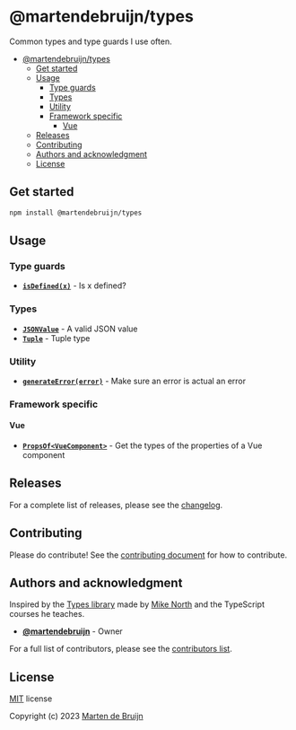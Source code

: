 # @martendebruijn/types

Common types and type guards I use often.

- [@martendebruijn/types](#martendebruijntypes)
  - [Get started](#get-started)
  - [Usage](#usage)
    - [Type guards](#type-guards)
    - [Types](#types)
    - [Utility](#utility)
    - [Framework specific](#framework-specific)
      - [Vue](#vue)
  - [Releases](#releases)
  - [Contributing](#contributing)
  - [Authors and acknowledgment](#authors-and-acknowledgment)
  - [License](#license)

## Get started

```sh
npm install @martendebruijn/types
```

## Usage

### Type guards

- **[`isDefined(x)`](./src/guards.ts)** - Is x defined?

### Types

- **[`JSONValue`](./src/JSON.ts)** - A valid JSON value
- **[`Tuple`](./src/tuple.ts)** - Tuple type

### Utility

- **[`generateError(error)`](./src/utils.ts)** - Make sure an error is actual an
  error

### Framework specific

#### Vue

- **[`PropsOf<VueComponent>`](./src/Vue.ts)** - Get the types of the properties
  of a Vue component

## Releases

For a complete list of releases, please see the [changelog](./CHANGELOG.md).

## Contributing

Please do contribute! See the [contributing document](./CONTRIBUTING.md) for how
to contribute.

## Authors and acknowledgment

Inspired by the [Types library](https://github.com/mike-north/types) made by
[Mike North](https://github.com/mike-north) and the TypeScript courses he teaches.

- **[@martendebruijn](https://github.com/martendebruijn)** - Owner

For a full list of contributors, please see the [contributors list](https://github.com/martendebruijn/types/graphs/contributors).

## License

[MIT](./LICENSE) license

Copyright (c) 2023 [Marten de Bruijn](https://github.com/martendebruijn)
